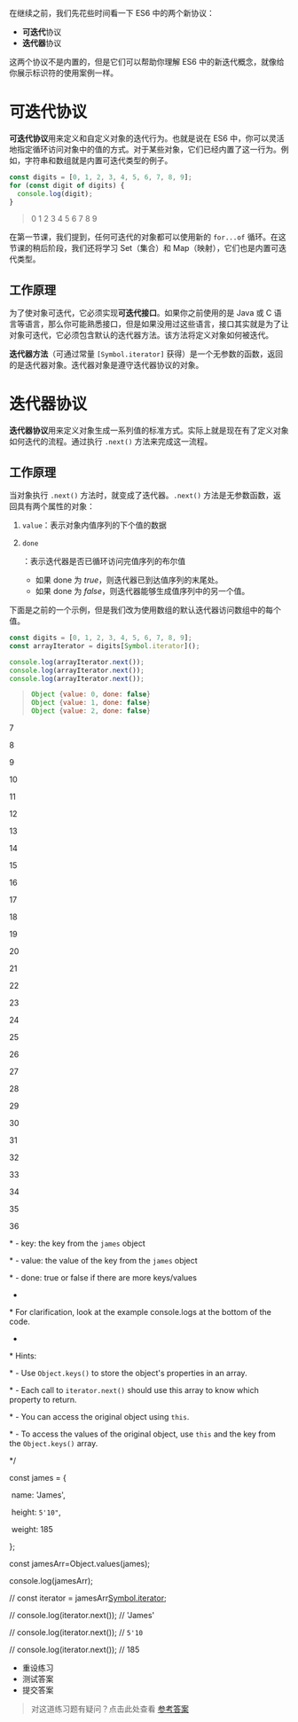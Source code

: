 在继续之前，我们先花些时间看一下 ES6 中的两个新协议：

- **可迭代**协议
- **迭代器**协议

这两个协议不是内置的，但是它们可以帮助你理解 ES6 中的新迭代概念，就像给你展示标识符的使用案例一样。

# 可迭代协议

**可迭代协议**用来定义和自定义对象的迭代行为。也就是说在 ES6 中，你可以灵活地指定循环访问对象中的值的方式。对于某些对象，它们已经内置了这一行为。例如，字符串和数组就是内置可迭代类型的例子。

```js
const digits = [0, 1, 2, 3, 4, 5, 6, 7, 8, 9];
for (const digit of digits) {
  console.log(digit);
}
```

> 0 
> 1 
> 2 
> 3 
> 4 
> 5 
> 6 
> 7 
> 8 
> 9 

在第一节课，我们提到，任何可迭代的对象都可以使用新的 `for...of` 循环。在这节课的稍后阶段，我们还将学习 Set（集合）和 Map（映射），它们也是内置可迭代类型。

## 工作原理

为了使对象可迭代，它必须实现**可迭代接口**。如果你之前使用的是 Java 或 C 语言等语言，那么你可能熟悉接口，但是如果没用过这些语言，接口其实就是为了让对象可迭代，它必须包含默认的迭代器方法。该方法将定义对象如何被迭代。

**迭代器方法**（可通过常量 `[Symbol.iterator]` 获得）是一个无参数的函数，返回的是迭代器对象。迭代器对象是遵守迭代器协议的对象。

# 迭代器协议

**迭代器协议**用来定义对象生成一系列值的标准方式。实际上就是现在有了定义对象如何迭代的流程。通过执行 `.next()` 方法来完成这一流程。

## 工作原理

当对象执行 `.next()` 方法时，就变成了迭代器。`.next()` 方法是无参数函数，返回具有两个属性的对象：

1. `value`：表示对象内值序列的下个值的数据

2. ```
   done
   ```

   ：表示迭代器是否已循环访问完值序列的布尔值

   - 如果 done 为 *true*，则迭代器已到达值序列的末尾处。
   - 如果 done 为 *false*，则迭代器能够生成值序列中的另一个值。

下面是之前的一个示例，但是我们改为使用数组的默认迭代器访问数组中的每个值。

```js
const digits = [0, 1, 2, 3, 4, 5, 6, 7, 8, 9];
const arrayIterator = digits[Symbol.iterator]();

console.log(arrayIterator.next());
console.log(arrayIterator.next());
console.log(arrayIterator.next());
```

> ```js
> Object {value: 0, done: false}
> Object {value: 1, done: false}
> Object {value: 2, done: false}
> ```



7

8

9

10

11

12

13

14

15

16

17

18

19

20

21

22

23

24

25

26

27

28

29

30

31

32

33

34

35

36











 \*   - key: the key from the `james` object

 \*   - value: the value of the key from the `james` object

 \*   - done: true or false if there are more keys/values

 *

 \* For clarification, look at the example console.logs at the bottom of the code.

 *

 \* Hints:

 \*   - Use `Object.keys()` to store the object's properties in an array.

 \*   - Each call to `iterator.next()` should use this array to know which property to return.

 \*   - You can access the original object using `this`.

 \*   - To access the values of the original object, use `this` and the key from the `Object.keys()` array.

 */



const james = {

​    name: 'James',

​    height: `5'10"`,

​    weight: 185

};



const jamesArr=Object.values(james);



console.log(jamesArr);



//  const iterator = jamesArr[Symbol.iterator]();

 

//  console.log(iterator.next()); // 'James'

//  console.log(iterator.next()); // `5'10`

//  console.log(iterator.next()); // 185

 

















- 重设练习
- 测试答案
- 提交答案



> 对这道练习题有疑问？点击此处查看 [参考答案](https://discussions.youdaxue.com/t/es6/50044#es6-03)